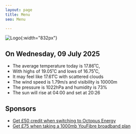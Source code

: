 ```yaml
---
layout: page
title: Menu
seo: Menu

---
```


![Logo](/images/logo.jpg){:width="832px"}

<!-- weather_marker starts -->
## On Wednesday, 09 July 2025

- The average temperature today is 17.86˚C,
- With highs of 19.05˚C and lows of 16.75˚C,
- It may feel like 17.61˚C with scattered clouds
- The wind speed is 1.79m/s and visibility is 10000m
- The pressure is 1022hPa and humidity is 73%
- The sun will rise at 04:00 and set at 20:26

<!-- weather_marker ends -->

## Sponsors

- [Get £50 credit when switching to Octopus Energy](https://bit.ly/3oD1nnS)
- [Get £75 when taking a 1000mb YouFibre broadband plan](https://aklam.io/91zWhU?)

